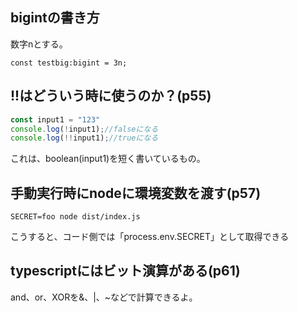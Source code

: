 ## bigintの書き方
数字nとする。
```
const testbig:bigint = 3n;
```

## !!はどういう時に使うのか？(p55)

```js
const input1 = "123"
console.log(!input1);//falseになる
console.log(!!input1);//trueになる
```
これは、boolean(input1)を短く書いているもの。

## 手動実行時にnodeに環境変数を渡す(p57)

```
SECRET=foo node dist/index.js
```
こうすると、コード側では「process.env.SECRET」として取得できる

## typescriptにはビット演算がある(p61)

and、or、XORを&、|、~などで計算できるよ。